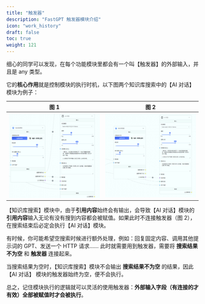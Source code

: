 ```yaml
---
title: "触发器"
description: "FastGPT 触发器模块介绍"
icon: "work_history"
draft: false
toc: true
weight: 121
---
```


细心的同学可以发现，在每个功能模块里都会有一个叫【触发器】的外部输入，并且是 any 类型。

它的**核心作用**就是控制模块的执行时机，以下图两个知识库搜索中的【AI 对话】模块为例子：

| 图 1                         | 图 2                         |
| ---------------------------- | ---------------------------- |
| ![](/imgs/trigger1.png) | ![](/imgs/trigger2.png) |

【知识库搜索】模块中，由于**引用内容**始终会有输出，会导致【AI 对话】模块的**引用内容**输入无论有没有搜到内容都会被赋值。如果此时不连接触发器（图 2），在搜索结束后必定会执行【AI 对话】模块。

有时候，你可能希望空搜索时候进行额外处理，例如：回复固定内容、调用其他提示词的 GPT、发送一个 HTTP 请求…… 此时就需要用到触发器，需要将 **搜索结果不为空** 和 **触发器** 连接起来。

当搜索结果为空时，【知识库搜索】模块不会输出 **搜索结果不为空** 的结果，因此 【AI 对话】 模块的触发器始终为空，便不会执行。

总之，记住模块执行的逻辑就可以灵活的使用触发器：**外部输入字段（有连接的才有效）全部被赋值时才会被执行**。
